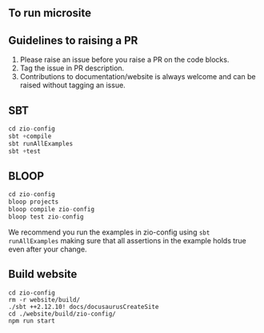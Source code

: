 ## To run microsite 

## Guidelines to raising a PR
1. Please raise an issue before you raise a PR on the code blocks.
2. Tag the issue in PR description.
3. Contributions to documentation/website is always welcome and can be raised without tagging an issue.

## SBT

```scala
cd zio-config
sbt +compile
sbt runAllExamples
sbt +test

```

## BLOOP

```scala
cd zio-config
bloop projects
bloop compile zio-config
bloop test zio-config

```

We recommend you run the examples in zio-config using `sbt runAllExamples` making sure
that all assertions in the example holds true even after your change.

## Build website

```
cd zio-config
rm -r website/build/
./sbt ++2.12.10! docs/docusaurusCreateSite
cd ./website/build/zio-config/
npm run start

```
